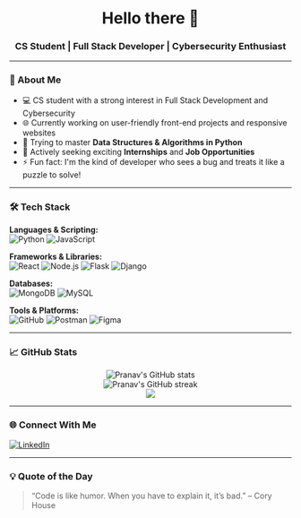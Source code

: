 <h1 align="center">Hello there 👋</h1>
<h3 align="center">CS Student | Full Stack Developer | Cybersecurity Enthusiast</h3>

---

### 🚀 About Me
- 💻 CS student with a strong interest in Full Stack Development and Cybersecurity  
- 🌐 Currently working on user-friendly front-end projects and responsive websites  
- 🧠 Trying to master **Data Structures & Algorithms in Python**  
- 🔎 Actively seeking exciting **Internships** and **Job Opportunities**  
- ⚡ Fun fact: I'm the kind of developer who sees a bug and treats it like a puzzle to solve!

---

### 🛠️ Tech Stack

**Languages & Scripting:**  
![Python](https://img.shields.io/badge/Python-3776AB?style=flat&logo=python&logoColor=white)
![JavaScript](https://img.shields.io/badge/JavaScript-F7DF1E?style=flat&logo=javascript&logoColor=black)

**Frameworks & Libraries:**  
![React](https://img.shields.io/badge/React-61DAFB?style=flat&logo=react&logoColor=black)
![Node.js](https://img.shields.io/badge/Node.js-339933?style=flat&logo=node.js&logoColor=white)
![Flask](https://img.shields.io/badge/Flask-000000?style=flat&logo=flask)
![Django](https://img.shields.io/badge/Django-092E20?style=flat&logo=django&logoColor=white)

**Databases:**  
![MongoDB](https://img.shields.io/badge/MongoDB-47A248?style=flat&logo=mongodb&logoColor=white)
![MySQL](https://img.shields.io/badge/MySQL-005C84?style=flat&logo=mysql&logoColor=white)

**Tools & Platforms:**  
![GitHub](https://img.shields.io/badge/GitHub-181717?style=flat&logo=github)
![Postman](https://img.shields.io/badge/Postman-FF6C37?style=flat&logo=postman&logoColor=white)
![Figma](https://img.shields.io/badge/Figma-F24E1E?style=flat&logo=figma&logoColor=white)

---

### 📈 GitHub Stats

<p align="center">
  <img src="https://github-readme-stats.vercel.app/api?username=Pranav&show_icons=true&theme=radical" alt="Pranav's GitHub stats" />
  <br>
  <img src="https://streak-stats.demolab.com?user=Pranav&theme=radical&hide_border=true" alt="Pranav's GitHub streak" />
  <br>
  <img src="https://github-readme-stats.vercel.app/api/top-langs/?username=Pranav&layout=compact&theme=radical" />
</p>

---

### 🌐 Connect With Me

[![LinkedIn](https://img.shields.io/badge/LinkedIn-0077B5?style=flat&logo=linkedin&logoColor=white)](https://www.linkedin.com/in/pranav-li)

---

### 💡 Quote of the Day

> “Code is like humor. When you have to explain it, it’s bad.” – Cory House

